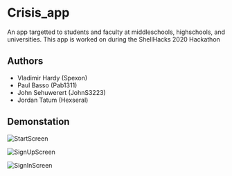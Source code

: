 # Crisis_app

An app targetted to students and faculty at middleschools, highschools, and universities. This app is worked on during the ShellHacks 2020 Hackathon

## Authors
<ul>
  <li> Vladimir Hardy (Spexon)</li>
  <li> Paul Basso (Pab1311) </li>
  <li> John Sehuwerert (JohnS3223) </li>
  <li> Jordan Tatum (Hexseral)</li>
</ul>

## Demonstation 


![StartScreen](https://gyazo.com/39772a043e3a5210c4eb1d523acf8d17.png)

![SignUpScreen](https://gyazo.com/5b8468c14b8df8a1f194707c540f055d.png)

![SignInScreen](https://gyazo.com/fb40c7b63d68e30c455c370762ab52cf.png)
